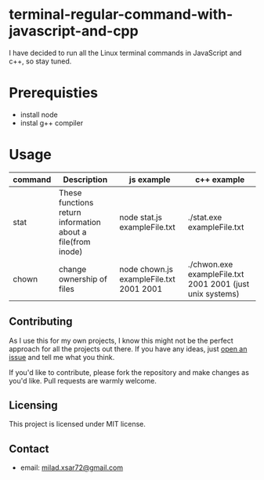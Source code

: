 # terminal-regular-command-with-javascript-and-cpp
I have decided to run all the Linux terminal commands in JavaScript and c++, so stay tuned.

# Prerequisties
* install node
* instal g++ compiler

# Usage 
command | Description | js example | c++ example 
--- | --- | --- | --- |
stat <fileName> | These functions return information about a file(from inode) | node stat.js exampleFile.txt | ./stat.exe exampleFile.txt
chown <fileName> <uid> <gid>  | change ownership of files | node chown.js exampleFile.txt 2001 2001 | ./chwon.exe exampleFile.txt 2001 2001 (just unix systems)
  
## Contributing
As I use this for my own projects, I know this might not be the perfect approach
for all the projects out there. If you have any ideas, just
[open an issue](https://github.com/Miladxsar23/terminal-regular-command-with-javascript-and-cpp/issues/new) and tell me what you think.

If you'd like to contribute, please fork the repository and make changes as
you'd like. Pull requests are warmly welcome.

## Licensing
This project is licensed under MIT license.

## Contact
* email: milad.xsar72@gmail.com

